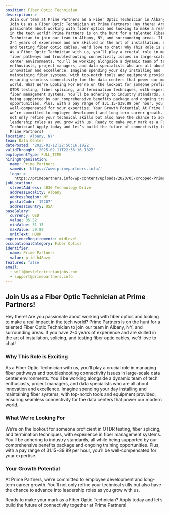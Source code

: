 ```yaml
---
position: Fiber Optic Technician
description: >-
  Join our team at Prime Partners as a Fiber Optic Technician in Albany, NY.
  Join Us as a Fiber Optic Technician at Prime Partners! Hey there! Are you
  passionate about working with fiber optics and looking to make a real impact
  in the tech world? Prime Partners is on the hunt for a talented Fiber Optic
  Technician to join our team in Albany, NY, and surrounding areas. If you have
  2-4 years of experience and are skilled in the art of installation, splicing,
  and testing fiber optic cables, we’d love to chat! Why This Role is Exciting
  As a Fiber Optic Technician with us, you’ll play a crucial role in managing
  fiber pathways and troubleshooting connectivity issues in large-scale data
  center environments. You'll be working alongside a dynamic team of tech
  enthusiasts, project managers, and data specialists who are all about
  innovation and excellence. Imagine spending your day installing and
  maintaining fiber systems, with top-notch tools and equipment provided,
  ensuring seamless connectivity for the data centers that power our modern
  world. What We’re Looking For We’re on the lookout for someone proficient in
  OTDR testing, fiber splicing, and termination techniques, with experience in
  fiber management systems. You’ll be adhering to industry standards, all while
  being supported by our comprehensive benefits package and ongoing training
  opportunities. Plus, with a pay range of $31.15-$39.89 per hour, you’ll be
  well-compensated for your expertise. Your Growth Potential At Prime Partners,
  we’re committed to employee development and long-term career growth. You'll
  not only refine your technical skills but also have the chance to advance into
  leadership roles as you grow with us. Ready to make your mark as a Fiber Optic
  Technician? Apply today and let’s build the future of connectivity together at
  Prime Partners!
location: 'Albany, NY'
team: Data Center
datePosted: '2025-01-12T22:56:16.182Z'
validThrough: '2025-02-11T22:56:16.182Z'
employmentType: FULL_TIME
hiringOrganization:
  name: Prime Partners
  sameAs: 'https://www.primepartners.info/'
  logo: >-
    https://primepartners.info/wp-content/uploads/2020/05/cropped-Prime-Partners-Logo-NO-BG-1-1.png
jobLocation:
  streetAddress: 4836 Technology Drive
  addressLocality: Albany
  addressRegion: NY
  postalCode: '12207'
  addressCountry: USA
baseSalary:
  currency: USD
  value: 35.52
  minValue: 31.15
  maxValue: 39.89
  unitText: HOUR
experienceRequirements: midLevel
occupationalCategory: Fiber Optics
identifier:
  name: Prime Partners
  value: p-id-h48ozy
featured: false
email:
  - will@bestelectricianjobs.com
  - support@primepartners.info
---
```




## Join Us as a Fiber Optic Technician at Prime Partners!

Hey there! Are you passionate about working with fiber optics and looking to make a real impact in the tech world? Prime Partners is on the hunt for a talented Fiber Optic Technician to join our team in Albany, NY, and surrounding areas. If you have 2-4 years of experience and are skilled in the art of installation, splicing, and testing fiber optic cables, we’d love to chat!

### Why This Role is Exciting

As a Fiber Optic Technician with us, you’ll play a crucial role in managing fiber pathways and troubleshooting connectivity issues in large-scale data center environments. You'll be working alongside a dynamic team of tech enthusiasts, project managers, and data specialists who are all about innovation and excellence. Imagine spending your day installing and maintaining fiber systems, with top-notch tools and equipment provided, ensuring seamless connectivity for the data centers that power our modern world.

### What We’re Looking For

We’re on the lookout for someone proficient in OTDR testing, fiber splicing, and termination techniques, with experience in fiber management systems. You’ll be adhering to industry standards, all while being supported by our comprehensive benefits package and ongoing training opportunities. Plus, with a pay range of $31.15-$39.89 per hour, you’ll be well-compensated for your expertise.

### Your Growth Potential

At Prime Partners, we’re committed to employee development and long-term career growth. You'll not only refine your technical skills but also have the chance to advance into leadership roles as you grow with us.

Ready to make your mark as a Fiber Optic Technician? Apply today and let’s build the future of connectivity together at Prime Partners!